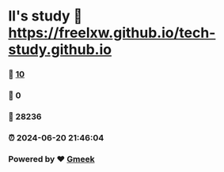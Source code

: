 # ll's study :link: https://freelxw.github.io/tech-study.github.io 
### :page_facing_up: [10](https://freelxw.github.io/tech-study.github.io/tag.html) 
### :speech_balloon: 0 
### :hibiscus: 28236 
### :alarm_clock: 2024-06-20 21:46:04 
### Powered by :heart: [Gmeek](https://github.com/Meekdai/Gmeek)
